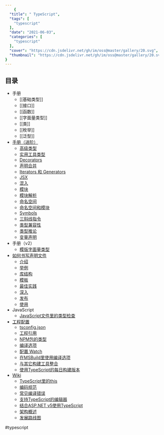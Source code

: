 ```yaml
---
    {
  "title": " TypeScript",
  "tags": [
    "typescript"
  ],
  "date": "2021-06-03",
  "categories": [
    "typescript"
  ],
  "cover": "https://cdn.jsdelivr.net/gh/im/oss@master/gallery/20.svg",
  "thumbnail": "https://cdn.jsdelivr.net/gh/im/oss@master/gallery/20.svg"
}
---
```

    
## 目录
* 手册
	* [[基础类型]]
	* [[接口]]
	* [[函数]]
	* [[字面量类型]]
	* [[类]]
	* [[枚举]]
	* [[泛型]]
* [手册（进阶）](zh/reference/README.md)
	* [高级类型](zh/reference/advanced-types.md)
	* [实用工具类型](zh/reference/utility-types.md)
	* [Decorators](zh/reference/decorators.md)
	* [声明合并](zh/reference/declaration-merging.md)
	* [Iterators 和 Generators](zh/reference/iterators-and-generators.md)
	* [JSX](zh/reference/jsx.md)
	* [混入](zh/reference/mixins.md)
	* [模块](zh/reference/modules.md)
	* [模块解析](zh/reference/module-resolution.md)
	* [命名空间](zh/reference/namespaces.md)
	* [命名空间和模块](zh/reference/namespaces-and-modules.md)
	* [Symbols](zh/reference/symbols.md)
	* [三斜线指令](zh/reference/triple-slash-directives.md)
	* [类型兼容性](zh/reference/type-compatibility.md)
	* [类型推论](zh/reference/type-inference.md)
	* [变量声明](zh/reference/variable-declarations.md)
* 手册（v2）
	* [模版字面量类型](zh/handbook-v2/type-manipulation/template-literal-types.md)
* [如何书写声明文件](zh/declaration-files/README.md)
	* [介绍](zh/declaration-files/introduction.md)
	* [举例](zh/declaration-files/by-example.md)
	* [库结构](zh/declaration-files/library-structures.md)
	* [模板](zh/declaration-files/templates.md)
	* [最佳实践](zh/declaration-files/do-s-and-don-ts.md)
	* [深入](zh/declaration-files/deep-dive.md)
	* [发布](zh/declaration-files/publishing.md)
	* [使用](zh/declaration-files/consumption.md)
* JavaScript
	* [JavaScript文件里的类型检查](zh/javascript/type-checking-javascript-files.md)
* [工程配置](zh/project-config/README.md)
	* [tsconfig.json](zh/project-config/tsconfig.json.md)
	* [工程引用](zh/project-config/project-references.md)
	* [NPM包的类型](zh/project-config/typings-for-npm-packages.md)
	* [编译选项](zh/project-config/compiler-options.md)
	* [配置 Watch](zh/project-config/configuring-watch.md)
	* [在MSBuild里使用编译选项](zh/project-config/compiler-options-in-msbuild.md)
	* [与其它构建工具整合](zh/project-config/integrating-with-build-tools.md)
	* [使用TypeScript的每日构建版本](zh/project-config/nightly-builds.md)
* [Wiki](zh/wiki/README.md)
	* [TypeScript里的this](zh/wiki/this-in-typescript.md)
	* [编码规范](zh/wiki/coding_guidelines.md)
	* [常见编译错误](zh/wiki/common-errors.md)
	* [支持TypeScript的编辑器](zh/wiki/typescript-editor-support.md)
	* [结合ASP.NET v5使用TypeScript](zh/wiki/using-typescript-with-asp.net-5.md)
	* [架构概述](zh/wiki/architectural-overview.md)
	* [发展路线图](zh/wiki/roadmap.md)

#typescript